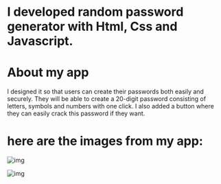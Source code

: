 # I developed random password generator with Html, Css and Javascript.

# About my app

I designed it so that users can create their passwords both easily and securely.
They will be able to create a 20-digit password consisting of letters, symbols and numbers with one click.
I also added a button where they can easily crack this password if they want.

# here are the images from my app:

![img](https://i.hizliresim.com/aiez30u.png?raw=true "Title")

![img](https://i.hizliresim.com/622nnp4.png?raw=true "Title")
